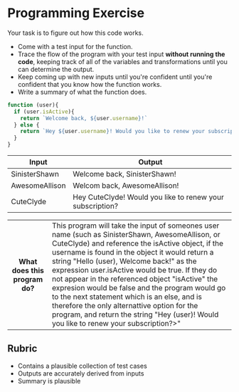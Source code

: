 # Programming Exercise

Your task is to figure out how this code works.

* Come with a test input for the function.
* Trace the flow of the program with your test input **without running the code**, keeping track of all of the variables and transformations until you can determine the output.
* Keep coming up with new inputs until you're confident until you're confident that you know how the function works.
* Write a summary of what the function does.

```js
function (user){
  if (user.isActive){
    return `Welcome back, ${user.username}!`
  } else {
    return `Hey ${user.username}! Would you like to renew your subscription?`
  }
}
```

| Input | Output |
| ------------ | ------------------------------------------------------------------- |
|    SinisterShawn     |  Welcome back, SinisterShawn!                               | 
|    AwesomeAllison    |  Welcom back, AwesomeAllison!                               | 
|    CuteClyde         |  Hey CuteClyde! Would you like to renew your subscription?  | 

<table>
  <tr>
    <th>What does this program do?</th>
    <td>This program will take the input of someones user name (such as SinisterShawn, AwesomeAllison, or CuteClyde) and reference the isActive object, if the username is found in the object it would return a string "Hello (user), Welcome back!" as the expression user.isActive would be true. If they do not appear in the referenced object "isActive" the expresion would be false and the program would go to the next statement which is an else, and is therefore the only alternattive option for the program, and return the string "Hey (user)! Would you like to renew your subscription?>"</td>
  </tr>
</table>

## Rubric

* Contains a plausible collection of test cases
* Outputs are accurately derived from inputs
* Summary is plausible
